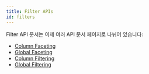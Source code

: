 ```yaml
---
title: Filter APIs
id: filters
---
```


<!-- Deprecated -->

Filter API 문서는 이제 여러 API 문서 페이지로 나뉘어 있습니다:

- [Column Faceting](../column-faceting)
- [Global Faceting](../global-faceting)
- [Column Filtering](../column-filtering)
- [Global Filtering](../global-filtering)